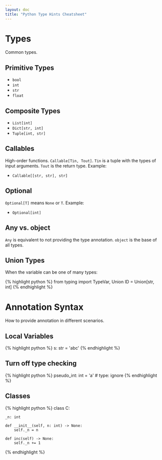 ```yaml
---
layout: doc
title: "Python Type Hints Cheatsheet"
---
```


# Types

Common types.

## Primitive Types

* `bool`
* `int`
* `str`
* `float`

## Composite Types

* `List[int]`
* `Dict[str, int]`
* `Tuple[int, str]`

## Callables

High-order functions. `Callable[Tin, Tout]`. `Tin` is a tuple with the types of input arguments. `Tout` is the return type. Example:

* `Callable[[str, str], str]`

## Optional

`Optional[T]` means `None` or `T`. Example:

* `Optional[int]`

## Any vs. object

`Any` is equivalent to not providing the type annotation. `object` is the base of all types.

## Union Types

When the variable can be one of many types:

{% highlight python %}
from typing import TypeVar, Union
ID = Union[str, int]
{% endhighlight %}


# Annotation Syntax

How to provide annotation in different scenarios.

## Local Variables

{% highlight python %}
s: str = 'abc'
{% endhighlight %}

## Turn off type checking

{% highlight python %}
pseudo_int: int = 'a'  # type: ignore
{% endhighlight %}

## Classes

{% highlight python %}
class C:

    _n: int

    def __init__(self, n: int) -> None:
        self._n = n

    def inc(self) -> None:
        self._n += 1
{% endhighlight %}
